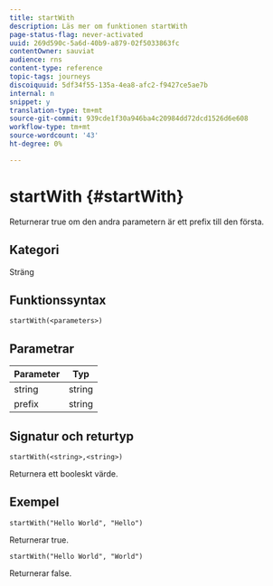 ```yaml
---
title: startWith
description: Läs mer om funktionen startWith
page-status-flag: never-activated
uuid: 269d590c-5a6d-40b9-a879-02f5033863fc
contentOwner: sauviat
audience: rns
content-type: reference
topic-tags: journeys
discoiquuid: 5df34f55-135a-4ea8-afc2-f9427ce5ae7b
internal: n
snippet: y
translation-type: tm+mt
source-git-commit: 939cde1f30a946ba4c20984dd72dcd1526d6e608
workflow-type: tm+mt
source-wordcount: '43'
ht-degree: 0%

---
```



# startWith {#startWith}

Returnerar true om den andra parametern är ett prefix till den första.

## Kategori

Sträng

## Funktionssyntax

`startWith(<parameters>)`

## Parametrar

| Parameter | Typ |
|-------------|--------|
| string | string |
| prefix | string |

## Signatur och returtyp

`startWith(<string>,<string>)`

Returnera ett booleskt värde.

## Exempel

`startWith("Hello World", "Hello")`

Returnerar true.

`startWith("Hello World", "World")`

Returnerar false.
